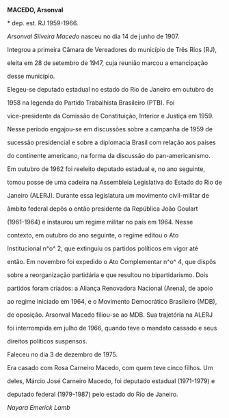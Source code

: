 **MACEDO, Arsonval**



\* dep. est. RJ 1959-1966.



*Arsonval Silveira Macedo* nasceu no dia 14 de junho de 1907.



Integrou a primeira Câmara de Vereadores do município de Três Rios (RJ),

eleita em 28 de setembro de 1947, cuja reunião marcou a emancipação

desse município.



Elegeu-se deputado estadual no estado do Rio de Janeiro em outubro de

1958 na legenda do Partido Trabalhista Brasileiro (PTB). Foi

vice-presidente da Comissão de Constituição, Interior e Justiça em 1959.

Nesse período engajou-se em discussões sobre a campanha de 1959 de

sucessão presidencial e sobre a diplomacia Brasil com relação aos países

do continente americano, na forma da discussão do pan-americanismo.



Em outubro de 1962 foi reeleito deputado estadual e, no ano seguinte,

tomou posse de uma cadeira na Assembleia Legislativa do Estado do Rio de

Janeiro (ALERJ). Durante essa legislatura um movimento civil-militar de

âmbito federal depôs o então presidente da República João Goulart

(1961-1964) e instaurou um regime militar no país em 1964. Nesse

contexto, em outubro do ano seguinte, o regime editou o Ato

Institucional n^o^ 2, que extinguiu os partidos políticos em vigor até

então. Em novembro foi expedido o Ato Complementar n^o^ 4, que dispôs

sobre a reorganização partidária e que resultou no bipartidarismo. Dois

partidos foram criados: a Aliança Renovadora Nacional (Arena), de apoio

ao regime iniciado em 1964, e o Movimento Democrático Brasileiro (MDB),

de oposição. Arsonval Macedo filiou-se ao MDB. Sua trajetória na ALERJ

foi interrompida em julho de 1966, quando teve o mandato cassado e seus

direitos políticos suspensos.



Faleceu no dia 3 de dezembro de 1975.



Era casado com Rosa Carneiro Macedo, com quem teve cinco filhos. Um

deles, Márcio José Carneiro Macedo, foi deputado estadual (1971-1979) e

deputado federal (1979-1987) pelo estado do Rio de Janeiro.



*Nayara Emerick Lamb*



